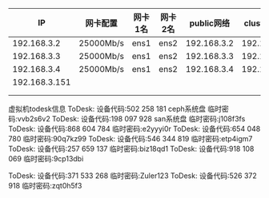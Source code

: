 | IP            | 网卡配置      | 网卡1名 | 网卡2名 | public网络    | cluster网络   | 密码             |
| ------------- | --------- | ---- | ---- | ----------- | ----------- | -------------- |
| 192.168.3.2   | 25000Mb/s | ens1 | ens2 | 192.168.3.2 | 192.168.7.2 |                |
| 192.168.3.3   | 25000Mb/s | ens1 | ens2 | 192.168.3.3 | 192.168.7.3 |                |
| 192.168.3.4   | 25000Mb/s | ens1 | ens2 | 192.168.3.4 | 192.168.7.4 |                |
| 192.168.3.151 |           |      |      |             |             | CRpWh6k43B7CoQ |
|               |           |      |      |             |             |                |
|               |           |      |      |             |             |                |

虚拟机todesk信息
ToDesk:
设备代码:502 258 181 ceph系统盘
临时密码:vvb2s6v2
ToDesk:
设备代码:198 097 928 san系统盘
临时密码:j108f3fs
ToDesk:
设备代码:868 604 784
临时密码:e2yyyi0r
ToDesk:
设备代码:654 048 780
临时密码:90q7kz99
ToDesk:
设备代码:546 344 819
临时密码:etp4igm7
ToDesk:
设备代码:257 659 137
临时密码:biz18qd1
ToDesk:
设备代码:918 108 069
临时密码:9cp13dbi

ToDesk:
设备代码:371 533 268
临时密码:Zuler123
ToDesk:
设备代码:526 372 918
临时密码:zqt0h5f3